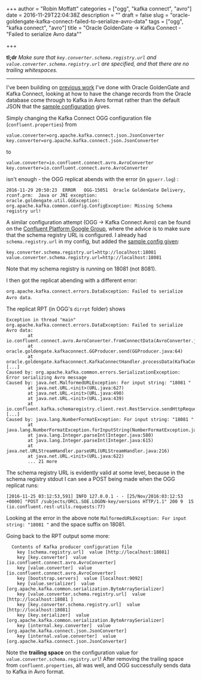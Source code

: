 +++
author = "Robin Moffatt"
categories = ["ogg", "kafka connect", "avro"]
date = 2016-11-29T22:04:38Z
description = ""
draft = false
slug = "oracle-goldengate-kafka-connect-failed-to-serialize-avro-data"
tags = ["ogg", "kafka connect", "avro"]
title = "Oracle GoldenGate -> Kafka Connect - \"Failed to serialize Avro data\""

+++

**tl;dr** _Make sure that `key.converter.schema.registry.url` and `value.converter.schema.registry.url` are specified, and that there are no trailing whitespaces._

---
I've been building on [previous work](https://www.confluent.io/blog/streaming-data-oracle-using-oracle-goldengate-kafka-connect/) I've done with Oracle GoldenGate and Kafka Connect, looking at how to have the change records from the Oracle database come through to Kafka in Avro format rather than the default JSON that the [sample configuration](https://java.net/projects/oracledi/downloads/directory/GoldenGate/Oracle%20GoldenGate%20Adapter%20for%20Kafka%20Connect) gives. 

Simply changing the Kafka Connect OGG configuration file (`confluent.properties`) from 

    value.converter=org.apache.kafka.connect.json.JsonConverter
    key.converter=org.apache.kafka.connect.json.JsonConverter


to 

    value.converter=io.confluent.connect.avro.AvroConverter
    key.converter=io.confluent.connect.avro.AvroConverter

isn't enough - the OGG replicat abends with the error (in `ggserr.log`) : 

```
2016-11-29 20:50:23  ERROR   OGG-15051  Oracle GoldenGate Delivery, rconf.prm:  Java or JNI exception:
oracle.goldengate.util.GGException: org.apache.kafka.common.config.ConfigException: Missing Schema registry url!
```

A similar configuration attempt (OGG -> Kafka Connect Avro) can be found on the [Confluent Platform Google Group](https://groups.google.com/forum/#!msg/confluent-platform/hTaL0z9WJhA/ZA5fb-DJBAAJ), where the advice is to make sure that the schema registry URL is configured. I already had `schema.registry.url` in my config, but added the  [sample config given](https://groups.google.com/d/msg/confluent-platform/hTaL0z9WJhA/0Yf0c0GTBQAJ): 

```
key.converter.schema.registry.url=http://localhost:18081
value.converter.schema.registry.url=http://localhost:18081 
```

Note that my schema registry is running on 18081 (not 8081). 

I then got the replicat abending with a different error: 

`org.apache.kafka.connect.errors.DataException: Failed to serialize Avro data`. 

The replicat RPT (in OGG's `dirrpt` folder) shows
```
Exception in thread "main" org.apache.kafka.connect.errors.DataException: Failed to serialize Avro data:
        at io.confluent.connect.avro.AvroConverter.fromConnectData(AvroConverter.java:92)
        at oracle.goldengate.kafkaconnect.GGProducer.send(GGProducer.java:64)
        at oracle.goldengate.kafkaconnect.KafkaConnectHandler.processData(KafkaConnectHandler.java:337)
[...]
Caused by: org.apache.kafka.common.errors.SerializationException: Error serializing Avro message
Caused by: java.net.MalformedURLException: For input string: "18081 "
        at java.net.URL.<init>(URL.java:627)
        at java.net.URL.<init>(URL.java:490)
        at java.net.URL.<init>(URL.java:439)
        at io.confluent.kafka.schemaregistry.client.rest.RestService.sendHttpRequest(RestService.java:124)
[...]
Caused by: java.lang.NumberFormatException: For input string: "18081 "
        at java.lang.NumberFormatException.forInputString(NumberFormatException.java:65)
        at java.lang.Integer.parseInt(Integer.java:580)
        at java.lang.Integer.parseInt(Integer.java:615)
        at java.net.URLStreamHandler.parseURL(URLStreamHandler.java:216)
        at java.net.URL.<init>(URL.java:622)
        ... 21 more
```

The schema registry URL is evidently valid at some level, because in the schema registry stdout I can see a POST being made when the OGG replicat runs:

```
[2016-11-25 03:12:53,591] INFO 127.0.0.1 - - [25/Nov/2016:03:12:53 +0000] "POST /subjects/ORCL.SOE.LOGON-key/versions HTTP/1.1" 200 9  15 (io.confluent.rest-utils.requests:77)
```

Looking at the error in the above note `MalformedURLException: For input string: "18081 "` and the space suffix on 18081. 

Going back to the RPT output some more: 

```
  Contents of Kafka producer configuration file
    key [schema.registry.url]  value [http://localhost:18081]
    key [key.converter]  value [io.confluent.connect.avro.AvroConverter]
    key [value.converter]  value [io.confluent.connect.avro.AvroConverter]
    key [bootstrap.servers]  value [localhost:9092]
    key [value.serializer]  value [org.apache.kafka.common.serialization.ByteArraySerializer]
    key [value.converter.schema.registry.url]  value [http://localhost:18081 ]
    key [key.converter.schema.registry.url]  value [http://localhost:18081]
    key [key.serializer]  value [org.apache.kafka.common.serialization.ByteArraySerializer]
    key [internal.key.converter]  value [org.apache.kafka.connect.json.JsonConverter]
    key [internal.value.converter]  value [org.apache.kafka.connect.json.JsonConverter]
```

Note the **trailing space** on the configuration value for `value.converter.schema.registry.url`! After removing the trailing space from `confluent.properties`, all was well, and OGG successfully sends data to Kafka in Avro format.
